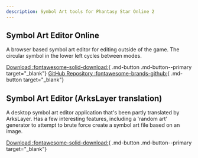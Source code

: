 ```yaml
---
description: Symbol Art tools for Phantasy Star Online 2
---
```


## Symbol Art Editor Online
A browser based symbol art editor for editing outside of the game. The circular symbol in the lower left cycles between modes. 

[Download :fontawesome-solid-download:](https://malulleybovo.github.io/SymbolArtEditorOnline/){ .md-button .md-button--primary target="_blank"}
[GitHub Repository :fontawesome-brands-github:](https://github.com/malulleybovo/SymbolArtEditorOnline){ .md-button target="_blank"}

## Symbol Art Editor (ArksLayer translation)
A desktop symbol art editor application that's been partly translated by ArksLayer. Has a few interesting features, including a 'random art' generator to attempt to brute force create a symbol art file based on an image. 

[Download :fontawesome-solid-download:](http://arks-layer.com/Symbol%20Art%20Editor%20EN%20Version%201.zip){ .md-button .md-button--primary target="_blank"}